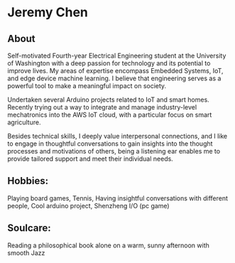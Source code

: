 # Jeremy Chen
## About
Self-motivated Fourth-year Electrical Engineering student at the University of Washington with a deep passion for technology and its potential to improve lives. My areas of expertise encompass Embedded Systems, IoT, and edge device machine learning. I believe that engineering serves as a powerful tool to make a meaningful impact on society.

Undertaken several Arduino projects related to IoT and smart homes. Recently trying out a way to integrate and manage industry-level mechatronics into the AWS IoT cloud, with a particular focus on smart agriculture.

Besides technical skills, I deeply value interpersonal connections, and I like to engage in thoughtful conversations to gain insights into the thought processes and motivations of others, being a listening ear enables me to provide tailored support and meet their individual needs.

## Hobbies:
Playing board games, Tennis, Having insightful conversations with different people, Cool arduino project, Shenzheng I/O (pc game)


## Soulcare:
Reading a philosophical book alone on a warm, sunny afternoon with smooth Jazz
